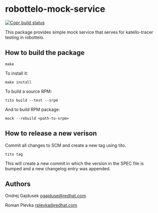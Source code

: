 # robottelo-mock-service

[![Copr build status](https://copr.fedorainfracloud.org/coprs/ogajduse/robottelo-mock-service/package/robottelo-mock-service/status_image/last_build.png)](https://copr.fedorainfracloud.org/coprs/ogajduse/robottelo-mock-service/package/robottelo-mock-service/)

This package provides simple mock service that serves for
katello-tracer testing in robottelo.


## How to build the package

```
make
```

To install it:
```
make install
```

To build a source RPM:
```
tito build --test --srpm
```

And to build RPM package:
```
mock --rebuild <path-to-srpm>
```

## How to release a new verison

Commit all changes to SCM and create a new tag using tito.
```
tito tag
```

This will create a new commit in which the version in the SPEC file is bumped and a new changelog entry was appended.

## Authors
Ondrej Gajdusek <ogajduse@redhat.com>

Roman Plevka <rplevka@redhat.com>


